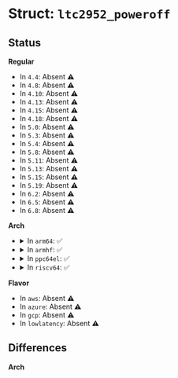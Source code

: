 # Struct: <code>ltc2952_poweroff</code>

## Status
<b>Regular</b>
<ul>
<li>
In <code>4.4</code>: Absent ⚠️
</li>
<li>
In <code>4.8</code>: Absent ⚠️
</li>
<li>
In <code>4.10</code>: Absent ⚠️
</li>
<li>
In <code>4.13</code>: Absent ⚠️
</li>
<li>
In <code>4.15</code>: Absent ⚠️
</li>
<li>
In <code>4.18</code>: Absent ⚠️
</li>
<li>
In <code>5.0</code>: Absent ⚠️
</li>
<li>
In <code>5.3</code>: Absent ⚠️
</li>
<li>
In <code>5.4</code>: Absent ⚠️
</li>
<li>
In <code>5.8</code>: Absent ⚠️
</li>
<li>
In <code>5.11</code>: Absent ⚠️
</li>
<li>
In <code>5.13</code>: Absent ⚠️
</li>
<li>
In <code>5.15</code>: Absent ⚠️
</li>
<li>
In <code>5.19</code>: Absent ⚠️
</li>
<li>
In <code>6.2</code>: Absent ⚠️
</li>
<li>
In <code>6.5</code>: Absent ⚠️
</li>
<li>
In <code>6.8</code>: Absent ⚠️
</li>
</ul>
<b>Arch</b>
<ul>
<li>
<details>
<summary>In <code>arm64</code>: ✅</summary>

```c
struct ltc2952_poweroff {
    struct hrtimer timer_trigger;
    struct hrtimer timer_wde;
    ktime_t trigger_delay;
    ktime_t wde_interval;
    struct device *dev;
    struct gpio_desc *gpio_trigger;
    struct gpio_desc *gpio_watchdog;
    struct gpio_desc *gpio_kill;
    bool kernel_panic;
    struct notifier_block panic_notifier;
};
```
</details>
</li>
<li>
<details>
<summary>In <code>armhf</code>: ✅</summary>

```c
struct ltc2952_poweroff {
    struct hrtimer timer_trigger;
    struct hrtimer timer_wde;
    ktime_t trigger_delay;
    ktime_t wde_interval;
    struct device *dev;
    struct gpio_desc *gpio_trigger;
    struct gpio_desc *gpio_watchdog;
    struct gpio_desc *gpio_kill;
    bool kernel_panic;
    struct notifier_block panic_notifier;
};
```
</details>
</li>
<li>
<details>
<summary>In <code>ppc64el</code>: ✅</summary>

```c
struct ltc2952_poweroff {
    struct hrtimer timer_trigger;
    struct hrtimer timer_wde;
    ktime_t trigger_delay;
    ktime_t wde_interval;
    struct device *dev;
    struct gpio_desc *gpio_trigger;
    struct gpio_desc *gpio_watchdog;
    struct gpio_desc *gpio_kill;
    bool kernel_panic;
    struct notifier_block panic_notifier;
};
```
</details>
</li>
<li>
<details>
<summary>In <code>riscv64</code>: ✅</summary>

```c
struct ltc2952_poweroff {
    struct hrtimer timer_trigger;
    struct hrtimer timer_wde;
    ktime_t trigger_delay;
    ktime_t wde_interval;
    struct device *dev;
    struct gpio_desc *gpio_trigger;
    struct gpio_desc *gpio_watchdog;
    struct gpio_desc *gpio_kill;
    bool kernel_panic;
    struct notifier_block panic_notifier;
};
```
</details>
</li>
</ul>
<b>Flavor</b>
<ul>
<li>
In <code>aws</code>: Absent ⚠️
</li>
<li>
In <code>azure</code>: Absent ⚠️
</li>
<li>
In <code>gcp</code>: Absent ⚠️
</li>
<li>
In <code>lowlatency</code>: Absent ⚠️
</li>
</ul>

## Differences
<b>Arch</b>
<ul>
</ul>
